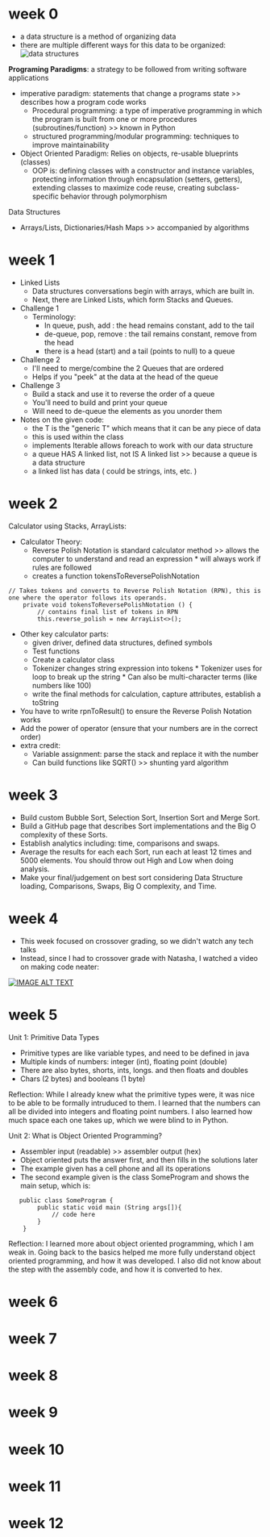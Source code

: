 # week 0
* a data structure is a method of organizing data
* there are multiple different ways for this data to be organized:
![data structures](https://raw.githubusercontent.com/nighthawkcoders/nighthawk_csp/master/static/assets/DataStrucs.jpg)

**Programing Paradigms**: a strategy to be followed from writing software applications
* imperative paradigm: statements that change a programs state >> describes how a program code works
     * Procedural programming: a type of imperative programming in which the program is built from one or more procedures (subroutines/function) >> known in Python
     * structured programming/modular programming: techniques to improve maintainability
* Object Oriented Paradigm: Relies on objects, re-usable blueprints (classes)
     * OOP is: defining classes with a constructor and instance variables, protecting information through encapsulation (setters, getters), extending classes to maximize code reuse, creating subclass-specific behavior through polymorphism

Data Structures
* Arrays/Lists, Dictionaries/Hash Maps >> accompanied by algorithms

# week 1
* Linked Lists
     * Data structures conversations begin with arrays, which are built in. 
     * Next, there are Linked Lists, which form Stacks and Queues.
* Challenge 1
    * Terminology:
         * In queue, push, add : the head remains constant, add to the tail 
         * de-queue, pop, remove : the tail remains constant, remove from the head 
         * there is a head (start) and a tail (points to null) to a queue
* Challenge 2
    * I'll need to merge/combine the 2 Queues that are ordered
    * Helps if you "peek" at the data at the head of the queue
* Challenge 3
    * Build a stack and use it to reverse the order of a queue
    * You'll need to build and print your queue
    * Will need to de-queue the elements as you unorder them
* Notes on the given code:
    * the T is the "generic T" which means that it can be any piece of data 
    * this is used within the class
    * implements Iterable<T> allows foreach to work with our data structure
    * a queue HAS A linked list, not IS A linked list >> because a queue is a data structure
    * a linked list has data ( could be strings, ints, etc. )

# week 2
Calculator using Stacks, ArrayLists:
* Calculator Theory:
     * Reverse Polish Notation is standard calculator method >> allows the computer to understand and read an expression
           * will always work if rules are followed
     * creates a function tokensToReversePolishNotation

```
// Takes tokens and converts to Reverse Polish Notation (RPN), this is one where the operator follows its operands.
    private void tokensToReversePolishNotation () {
        // contains final list of tokens in RPN
        this.reverse_polish = new ArrayList<>();
```

* Other key calculator parts:
    * given driver, defined data structures, defined symbols
    * Test functions
    * Create a calculator class
    * Tokenizer changes string expression into tokens
           * Tokenizer uses for loop to break up the string
           * Can also be multi-character terms (like numbers like 100)
    * write the final methods for calculation, capture attributes, establish a toString
* You have to write rpnToResult() to ensure the Reverse Polish Notation works
* Add the power of operator (ensure that your numbers are in the correct order)
* extra credit:
     * Variable assignment: parse the stack and replace it with the number
     * Can build functions like SQRT() >> shunting yard algorithm

# week 3
* Build custom Bubble Sort, Selection Sort, Insertion Sort and Merge Sort.
* Build a GitHub page that describes Sort implementations and the Big O complexity of these Sorts.
* Establish analytics including: time, comparisons and swaps.
* Average the results for each each Sort, run each at least 12 times and 5000 elements. You should throw out High and Low when doing analysis.
* Make your final/judgement on best sort considering Data Structure loading, Comparisons, Swaps, Big O complexity, and Time.
    
# week 4
* This week focused on crossover grading, so we didn't watch any tech talks
* Instead, since I had to crossover grade with Natasha, I watched a video on making code neater:
    
 [![IMAGE ALT TEXT](http://img.youtube.com/vi/HcijbAI4eB0/0.jpg)](http://www.youtube.com/watch?v=HcijbAI4eB0 "How to make code neater")
    
# week 5
Unit 1: Primitive Data Types
* Primitive types are like variable types, and need to be defined in java
* Multiple kinds of numbers: integer (int), floating point (double)
* There are also bytes, shorts, ints, longs. and then floats and doubles
* Chars (2 bytes) and booleans (1 byte)
    
Reflection: While I already knew what the primitive types were, it was nice to be able to be formally intruduced to them. I learned that the numbers can all be divided into integers and floating point numbers. I also learned how much space each one takes up, which we were blind to in Python.
    
Unit 2: What is Object Oriented Programming?
* Assembler input (readable) >> assembler output (hex)
* Object oriented puts the answer first, and then fills in the solutions later
* The example given has a cell phone and all its operations
* The second example given is the class SomeProgram and shows the main setup, which is:
    
```
   public class SomeProgram {
        public static void main (String args[]){
            // code here
        }
    } 
```

Reflection: I learned more about object oriented programming, which I am weak in. Going back to the basics helped me more fully understand object oriented programming, and how it was developed. I also did not know about the step with the assembly code, and how it is converted to hex. 
    
# week 6
# week 7
# week 8
# week 9
# week 10
# week 11
# week 12

